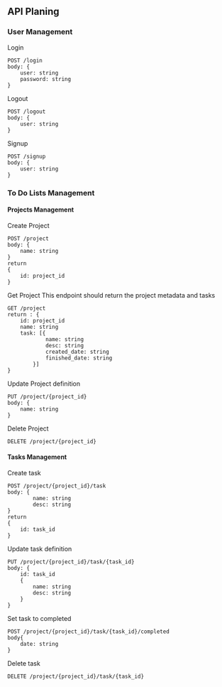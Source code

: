 ## API Planing

### User Management

Login
```
POST /login
body: {
    user: string
    password: string
}
```
Logout
```
POST /logout
body: {
    user: string
}
```

Signup
```
POST /signup
body: {
    user: string
}
```

### To Do Lists Management

#### Projects Management

Create Project
```
POST /project
body: {
    name: string
}
return
{
    id: project_id
}
```

Get Project
This endpoint should return the project metadata and tasks
```
GET /project
return : {
    id: project_id
    name: string
    task: [{   
            name: string
            desc: string
            created_date: string
            finished_date: string
        }]
}
```

Update Project definition
```
PUT /project/{project_id}
body: {
    name: string
}
```

Delete Project
```
DELETE /project/{project_id}
```

#### Tasks Management

Create task
```
POST /project/{project_id}/task
body: {
        name: string
        desc: string
}
return
{
    id: task_id
}
```

Update task definition
```
PUT /project/{project_id}/task/{task_id}
body: {
    id: task_id
    {
        name: string
        desc: string
    }
}
```

Set task to completed
```
POST /project/{project_id}/task/{task_id}/completed 
body{
    date: string
}
```

Delete task
```
DELETE /project/{project_id}/task/{task_id}
```
